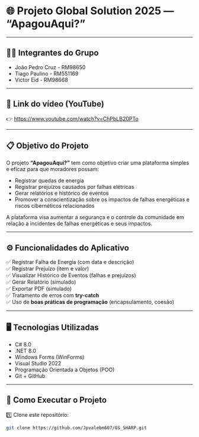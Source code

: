 # 🌐 Projeto Global Solution 2025 — “ApagouAqui?”

---

## 🧑‍💻 **Integrantes do Grupo**

- João Pedro Cruz - RM98650
- Tiago Paulino - RM551169
- Victor Eid - RM98668

---

## 🎥 **Link do vídeo (YouTube)**

👉 https://www.youtube.com/watch?v=ChPbLB20PTo

---

## 📋 **Objetivo do Projeto**

O projeto **“ApagouAqui?”** tem como objetivo criar uma plataforma simples e eficaz para que moradores possam:

- Registrar quedas de energia
- Registrar prejuízos causados por falhas elétricas
- Gerar relatórios e histórico de eventos
- Promover a conscientização sobre os impactos de falhas energéticas e riscos cibernéticos relacionados

A plataforma visa aumentar a segurança e o controle da comunidade em relação a incidentes de falhas energéticas e seus impactos.

---

## ⚙️ **Funcionalidades do Aplicativo**

✅ Registrar Falha de Energia (com data e descrição)  
✅ Registrar Prejuízo (item e valor)  
✅ Visualizar Histórico de Eventos (falhas e prejuízos)  
✅ Gerar Relatório (simulado)  
✅ Exportar PDF (simulado)  
✅ Tratamento de erros com **try-catch**  
✅ Uso de **boas práticas de programação** (encapsulamento, coesão)  

---

## 🖥️ **Tecnologias Utilizadas**

- C# 8.0
- .NET 8.0
- Windows Forms (WinForms)
- Visual Studio 2022
- Programação Orientada a Objetos (POO)
- Git + GitHub

---

## 🚀 **Como Executar o Projeto**

1️⃣ Clone este repositório:  
```bash
git clone https://github.com/Jpvalebm607/GS_SHARP.git 
